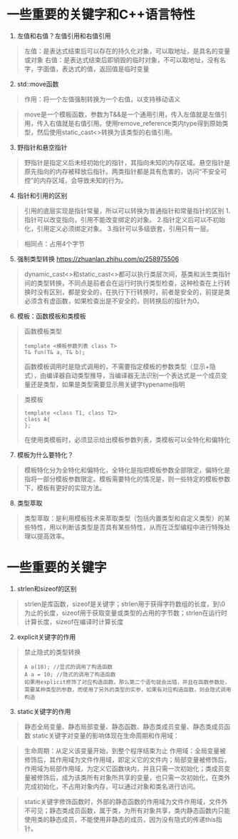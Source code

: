 # **一些重要的关键字和C++语言特性**

1. 左值和右值？左值引用和右值引用
> 左值：是表达式结束后可以存在的持久化对象，可以取地址，是具名的变量或对象
> 右值：是表达式结束后即销毁的临时对象，不可以取地址，没有名字，字面值，表达式的值，返回值是临时变量

2. std::move函数
> 作用：将一个左值强制转换为一个右值，以支持移动语义

> move是一个模板函数，参数为T&&是一个通用引用，传入左值就是左值引用，传入右值就是右值引用。使用remove_reference类内type得到原始类型，然后使用static_cast<>转换为该类型的右值引用。

3. 野指针和悬空指针
> 野指针是指定义后未经初始化的指针，其指向未知的内存区域。悬空指针是原先指向的内存被释放后指针。两类指针都是具有危害的，访问“不安全可控”的内存区域，会导致未知的行为。

4. 指针和引用的区别
> 引用的底层实现是指针常量，所以可以转换为普通指针和常量指针的区别
> 1.指针可以改变指向，引用不能改变绑定的对象。 2.指针定义后可以不初始化，引用定义必须绑定对象。 3.指针可以多级嵌套，引用只有一层。

> 相同点：占用4个字节

5. 强制类型转换
https://zhuanlan.zhihu.com/p/258975506
> dynamic_cast<>和static_cast<>都可以执行类层次间，基类和派生类指针间的类型转换，不同点是前者会在运行时执行类型检查，这种检查在上行转换时没有区别，都是安全的，在执行下行转换时，前者是安全的，前提是类必须含有虚函数，如果检查出是不安全的，则转换后的指针为0。

6. 模板：函数模板和类模板

> 函数模板类型
> ```
> template <模板参数列表 class T>
> T& fun(T& a, T& b);
> ```
> 函数模板调用时是隐式调用的，不需要指定模板的参数类型（显示+隐式），由编译器自动类型推导，当编译器无法识别一个表达式是一个成员变量还是类型，如果是类型需要显示用关键字typename指明

> 类模板
> ```
> template <class T1, class T2>
> class A{
> };
> ```
> 在使用类模板时，必须显示给出模板参数列表，类模板可以全特化和偏特化

7. 模板为什么要特化？
> 模板特化分为全特化和偏特化，全特化是指把模板参数全部限定，偏特化是指将一部分模板参数限定。模板需要特化的情况是，则一些特定的模板参数下，模板有更好的实现方法。

8. 类型萃取
> 类型萃取：是利用模板技术来萃取类型（包括内置类型和自定义类型）的某些特性，用以判断该类型是否具有某些特性，从而在泛型编程中进行特殊处理以提高效率。

# **一些重要的关键字**
1. strlen和sizeof的区别
> strlen是库函数，sizeof是关键字；strlen用于获得字符数组的长度，到\0为止的长度，sizeof用于获取变量或类型的占用的字节数；strlen在运行时计算长度，sizeof在编译时计算长度

2. explicit关键字的作用
> 禁止隐式的类型转换
> ```
> A a(10); //显式的调用了构造函数
> A a = 10; //隐式的调用了构造函数
> 如果用explicit修饰了对应构造函数，那么第二个语句就会出错，并且在函数参数处，需要某种类型的参数，而使用了另外的类型的实参，如果有对应构造函数，则会隐式调用构造
> ```

3. static关键字的作用
> 静态全局变量、静态局部变量、静态函数、静态类成员变量、静态类成员函数
> static关键字对变量的影响体现在生命周期和作用域：

> 生命周期：从定义该变量开始，到整个程序结束为止   作用域：全局变量被修饰后，其作用域为文件作用域，即定义它的文件内；局部变量被修饰后，作用域为局部作用域，为定义它函数块内，并且只需一次初始化；类成员变量被修饰后，成为该类所有对象所共享的变量，也只需一次初始化，在类外完成初始化，不占用对象内存，可以通过对象和类名进行访问。

> static关键字修饰函数时，外部的静态函数的作用域为文件作用域，文件外不可见；静态类成员函数，属于类，为所有对象共享，类内静态函数内只能使用类的静态成员，不能使用非静态的成员，因为没有隐式的传递this指针。
